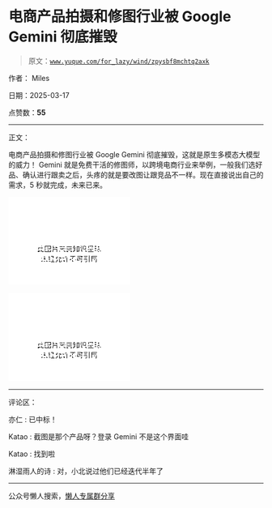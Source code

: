 # 电商产品拍摄和修图行业被 Google Gemini 彻底摧毁

> 原文：[`www.yuque.com/for_lazy/wind/zpysbf8mchtq2axk`](https://www.yuque.com/for_lazy/wind/zpysbf8mchtq2axk)

作者： Miles

日期：2025-03-17

点赞数：**55**

* * *

正文：

电商产品拍摄和修图行业被 Google Gemini 彻底摧毁，这就是原生多模态大模型的威力！
Gemini 就是免费干活的修图师，以跨境电商行业来举例，一般我们选好品、确认进行跟卖之后，头疼的就是要改图让跟竞品不一样。现在直接说出自己的需求，5 秒就完成，未来已来。

![](img/4b18250903c18b46de4daace69a19e99.png "None")

![](img/57f93e31f620b4a73d93aa6950826742.png "None")

* * *

评论区：

亦仁 : 已中标！

Katao : 截图是那个产品呀？登录 Gemini 不是这个界面哇

Katao : 找到啦

淋湿雨人的诗 : 对，小北说过他们已经迭代半年了

* * *

公众号懒人搜索，[懒人专属群分享](https://lazybook.fun/#/blog/group)